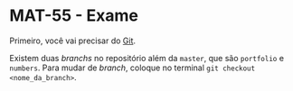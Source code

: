 # MAT-55 - Exame

Primeiro, você vai precisar do [Git](https://git-scm.com/).

Existem duas *branchs* no repositório além da `master`, que são `portfolio` e `numbers`. Para mudar de *branch*, coloque no terminal `git checkout <nome_da_branch>`.